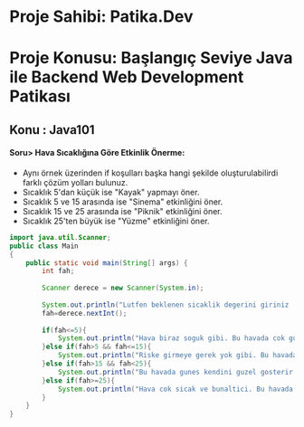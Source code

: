 # Proje Sahibi: Patika.Dev 
# Proje Konusu: Başlangıç Seviye Java ile Backend Web Development Patikası
## Konu : Java101

#### Soru> Hava Sıcaklığına Göre Etkinlik Önerme:
- Aynı örnek üzerinden if koşulları başka hangi şekilde oluşturulabilirdi farklı çözüm yolları bulunuz.
- Sıcaklık 5'dan küçük ise "Kayak" yapmayı öner.
- Sıcaklık 5 ve 15 arasında ise "Sinema" etkinliğini öner.
- Sıcaklık 15 ve 25 arasında ise "Piknik" etkinliğini öner.
- Sıcaklık 25'ten büyük ise "Yüzme" etkinliğini öner.

```java
import java.util.Scanner;
public class Main
{
	public static void main(String[] args) {
	    int fah;
	    
	    Scanner derece = new Scanner(System.in);
	    
	    System.out.println("Lutfen beklenen sicaklik degerini giriniz : ");
	    fah=derece.nextInt();
	    
	    if(fah<=5){
	        System.out.println("Hava biraz soguk gibi. Bu havada cok guzel kayak yapilir.");
	    }else if(fah>5 && fah<=15){
	        System.out.println("Riske girmeye gerek yok gibi. Bu havada en iyisi sinemaya gitmek.");
	    }else if(fah>15 && fah<25){
	        System.out.println("Bu havada gunes kendini guzel gosterir. Bu havada en iyisi yesillikler icinde bir piknik.");
	    }else if(fah>=25){
	        System.out.println("Hava cok sicak ve bunaltici. Bu havada en iyisi serin sularda yuzmek olacaktir.");
	    }
    }
}
```
